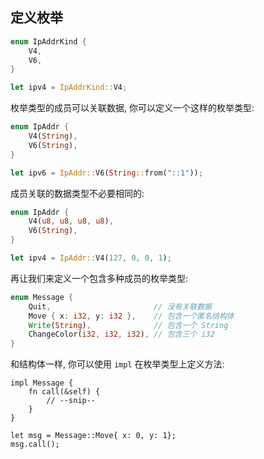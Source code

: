 ## 定义枚举

```rust
enum IpAddrKind {
    V4,
    V6,
}

let ipv4 = IpAddrKind::V4;
```

枚举类型的成员可以关联数据, 你可以定义一个这样的枚举类型:

```rust
enum IpAddr {
    V4(String),
    V6(String),
}

let ipv6 = IpAddr::V6(String::from("::1"));
```

成员关联的数据类型不必要相同的:

```rust
enum IpAddr {
    V4(u8, u8, u8, u8),
    V6(String),
}

let ipv4 = IpAddr::V4(127, 0, 0, 1);
```

再让我们来定义一个包含多种成员的枚举类型:

```rust
enum Message {
    Quit,                       // 没有关联数据
    Move { x: i32, y: i32 },    // 包含一个匿名结构体
    Write(String),              // 包含一个 String
    ChangeColor(i32, i32, i32), // 包含三个 i32
}
```

和结构体一样, 你可以使用 `impl` 在枚举类型上定义方法:

```rust,ignore
impl Message {
    fn call(&self) {
        // --snip--
    }
}

let msg = Message::Move{ x: 0, y: 1};
msg.call();
```
